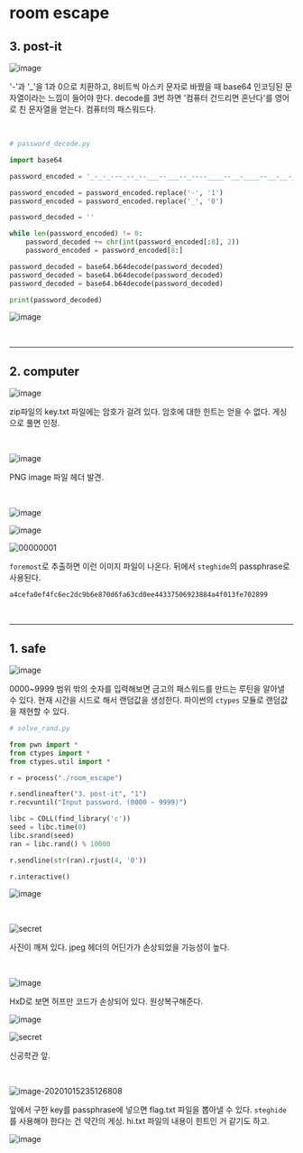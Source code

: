 # room escape

## 3. post-it

![image](https://user-images.githubusercontent.com/59759771/96142193-c4414b80-0f3c-11eb-905e-aca0b2d9a460.png)

'-'과 '_'을 1과 0으로 치환하고, 8비트씩 아스키 문자로 바꿨을 때 base64 인코딩된 문자열이라는 느낌이 들어야 한다. decode를 3번 하면 '컴퓨터 건드리면 혼난다'를 영어로 친 문자열을 얻는다. 컴퓨터의 패스워드다.

<br>

```python
# password_decode.py

import base64

password_encoded = '_-_-_---_--_--___--___--_----____--__-____--__-__-___--__-__-____-_-_-_-_--_---__-_-__-__-_-_-___--____-_--_--___-__-_-__--_----_-_--__-_-_-_--__-_-_--__-__-_--_-__---__-_-_--__--_--___-_--____-__---__-_-_-_-__---__-_--_-__-_-_-__-___--_____---_____-_--__-_-_-_--___--__-___--_-_-_-__----_-_-_---_--_--___--__-___-___---_-_-_---_--_-_-__-_--_-__-_-_-___-_-_--__-_-_---_-_-__-__---__-__-_--__-_--_-_-__-__-_-__-__---__--__-_-_--_--___-_-__-__---_-_-_-_-__--_--_--_-_---_____-__---__--___-__-___--__---______--_-_-'

password_encoded = password_encoded.replace('-', '1')
password_encoded = password_encoded.replace('_', '0')

password_decoded = ''

while len(password_encoded) != 0:
    password_decoded += chr(int(password_encoded[:8], 2))
    password_encoded = password_encoded[8:]

password_decoded = base64.b64decode(password_decoded)
password_decoded = base64.b64decode(password_decoded)
password_decoded = base64.b64decode(password_decoded)

print(password_decoded)
```

![image](https://user-images.githubusercontent.com/59759771/96142337-efc43600-0f3c-11eb-8cf6-f7964114c39f.png)

<br>

---

## 2. computer

![image](https://user-images.githubusercontent.com/59759771/96142485-1c784d80-0f3d-11eb-9d06-a79a60526d20.png)

zip파일의 key.txt 파일에는 암호가 걸려 있다. 암호에 대한 힌트는 얻을 수 없다. 게싱으로 풀면 인정.

<br>

![image](https://user-images.githubusercontent.com/59759771/96147536-61eb4980-0f42-11eb-9f72-b9816be04482.png)

PNG image 파일 헤더 발견.

<br>

![image](https://user-images.githubusercontent.com/59759771/96147600-70396580-0f42-11eb-858b-6bb009fbbd8f.png)

![image](https://user-images.githubusercontent.com/59759771/96143495-18006480-0f3e-11eb-8d9a-9c0b2f47a02f.png)

![00000001](https://user-images.githubusercontent.com/59759771/96143605-35cdc980-0f3e-11eb-92dc-8d4480efb594.png)

`foremost`로 추출하면 이런 이미지 파일이 나온다. 뒤에서 `steghide`의 passphrase로 사용된다.

```
a4cefa0ef4fc6ec2dc9b6e870d6fa63cd0ee44337506923884a4f013fe702899
```

<br>

---

## 1. safe

![image](https://user-images.githubusercontent.com/59759771/96143917-93faac80-0f3e-11eb-83f0-8a13b761edf4.png)

0000~9999 범위 밖의 숫자를 입력해보면 금고의 패스워드를 만드는 루틴을 알아낼 수 있다. 현재 시간을 시드로 해서 랜덤값을 생성한다. 파이썬의 `ctypes` 모듈로 랜덤값을 재현할 수 있다.

```python
# solve_rand.py

from pwn import *
from ctypes import *
from ctypes.util import *

r = process("./room_escape")

r.sendlineafter("3. post-it", "1")
r.recvuntil("Input password. (0000 ~ 9999)")

libc = CDLL(find_library('c'))
seed = libc.time(0)
libc.srand(seed)
ran = libc.rand() % 10000

r.sendline(str(ran).rjust(4, '0'))

r.interactive()
```

![image](https://user-images.githubusercontent.com/59759771/96144163-d45a2a80-0f3e-11eb-8e19-2f246926e101.png)

<br>

![secret](https://user-images.githubusercontent.com/59759771/96144195-e045ec80-0f3e-11eb-94db-6106d556dd4f.jpg)

사진이 깨져 있다. jpeg 헤더의 어딘가가 손상되었을 가능성이 높다.

<br>

![image](https://user-images.githubusercontent.com/59759771/96146190-fe145100-0f40-11eb-861d-e3d683ff021f.png)

HxD로 보면 허프만 코드가 손상되어 있다. 원상복구해준다.

![image](https://user-images.githubusercontent.com/59759771/96146314-1e441000-0f41-11eb-967f-b8b393214b1a.png)

![secret](https://user-images.githubusercontent.com/59759771/96146378-3025b300-0f41-11eb-8330-a8351c0bab05.jpg)

신공학관 앞.

<br>

![image-20201015235126808](C:/Users/sjjo0/AppData/Roaming/Typora/typora-user-images/image-20201015235126808.png)

앞에서 구한 key를 passphrase에 넣으면 flag.txt 파일을 뽑아낼 수 있다. `steghide`를 사용해야 한다는 건 약간의 게싱. hi.txt 파일의 내용이 힌트인 거 같기도 하고.

![image](https://user-images.githubusercontent.com/59759771/96147108-f4d7b400-0f41-11eb-91c6-a0c7f8173347.png)